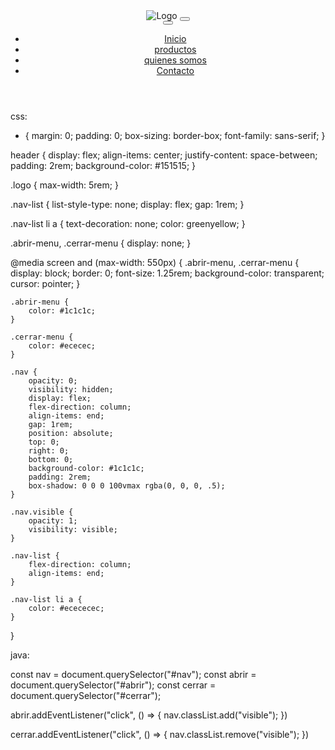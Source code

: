 <body>

   <header>
       <img class="logo" src="image/moha.logo1.jpg" alt="Logo">
       <button id="abrir" class="abrir-menu"><i class="bi bi-list"></i></button>
       <nav class="nav" id="nav">
           <button class="cerrar-menu" id="cerrar"><i class="bi bi-x"></i></button>
           <ul class="nav-list">
               <li><a href="#">Inicio</a></li>
               <li><a href="#">productos</a></li>
               <li><a href="#">quienes somos</a></li>
               <li><a href="#">Contacto</a></li>
           </ul>
       </nav>
   </header>

   <script src="./js/main.js"></script>
</body>
</html>

css:

* {
    margin: 0;
    padding: 0;
    box-sizing: border-box;
    font-family: sans-serif;
}

header {
    display: flex;
    align-items: center;
    justify-content: space-between;
    padding: 2rem;
    background-color: #151515;
}

.logo {
    max-width: 5rem;
}

.nav-list {
    list-style-type: none;
    display: flex;
    gap: 1rem;
}

.nav-list li a {
    text-decoration: none;
    color: greenyellow;
}

.abrir-menu,
.cerrar-menu {
    display: none;
}

@media screen and (max-width: 550px) {
    .abrir-menu,
    .cerrar-menu {
        display: block;
        border: 0;
        font-size: 1.25rem;
        background-color: transparent;
        cursor: pointer;
    }

    .abrir-menu {
        color: #1c1c1c;
    }

    .cerrar-menu {
        color: #ececec;
    }

    .nav {
        opacity: 0;
        visibility: hidden;
        display: flex;
        flex-direction: column;
        align-items: end;
        gap: 1rem;
        position: absolute;
        top: 0;
        right: 0;
        bottom: 0;
        background-color: #1c1c1c;
        padding: 2rem;
        box-shadow: 0 0 0 100vmax rgba(0, 0, 0, .5);
    }

    .nav.visible {
        opacity: 1;
        visibility: visible;
    }

    .nav-list {
        flex-direction: column;
        align-items: end;
    }

    .nav-list li a {
        color: #ecececec;
    }
}

java:

const nav = document.querySelector("#nav");
const abrir = document.querySelector("#abrir");
const cerrar = document.querySelector("#cerrar");

abrir.addEventListener("click", () => {
    nav.classList.add("visible");
})

cerrar.addEventListener("click", () => {
    nav.classList.remove("visible");
})
